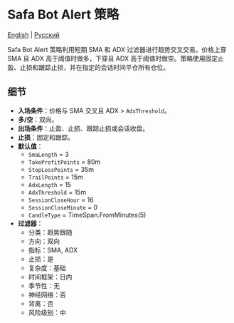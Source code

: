 # Safa Bot Alert 策略
[English](README.md) | [Русский](README_ru.md)

Safa Bot Alert 策略利用短期 SMA 和 ADX 过滤器进行趋势交叉交易。价格上穿 SMA 且 ADX 高于阈值时做多，下穿且 ADX 高于阈值时做空。策略使用固定止盈、止损和跟踪止损，并在指定的会话时间平仓所有仓位。

## 细节

- **入场条件**：价格与 SMA 交叉且 ADX > `AdxThreshold`。
- **多/空**：双向。
- **出场条件**：止盈、止损、跟踪止损或会话收盘。
- **止损**：固定和跟踪。
- **默认值**：
  - `SmaLength` = 3
  - `TakeProfitPoints` = 80m
  - `StopLossPoints` = 35m
  - `TrailPoints` = 15m
  - `AdxLength` = 15
  - `AdxThreshold` = 15m
  - `SessionCloseHour` = 16
  - `SessionCloseMinute` = 0
  - `CandleType` = TimeSpan.FromMinutes(5)
- **过滤器**：
  - 分类：趋势跟随
  - 方向：双向
  - 指标：SMA, ADX
  - 止损：是
  - 复杂度：基础
  - 时间框架：日内
  - 季节性：无
  - 神经网络：否
  - 背离：否
  - 风险级别：中
